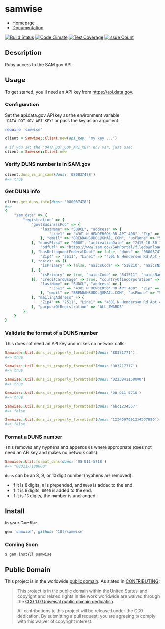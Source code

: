 # samwise

* [Homepage](https://rubygems.org/gems/samwise)
* [Documentation](http://rubydoc.info/gems/samwise/frames)

[![Build Status](https://travis-ci.org/18F/samwise.svg)](https://travis-ci.org/18F/samwise)
[![Code Climate](https://codeclimate.com/github/18F/samwise/badges/gpa.svg)](https://codeclimate.com/github/18F/samwise)
[![Test Coverage](https://codeclimate.com/github/18F/samwise/badges/coverage.svg)](https://codeclimate.com/github/18F/samwise/coverage)
[![Issue Count](https://codeclimate.com/github/18F/samwise/badges/issue_count.svg)](https://codeclimate.com/github/18F/samwise)

## Description

Ruby access to the SAM.gov API.

## Usage

To get started, you'll need an API key from https://api.data.gov.

### Configuration

Set the api.data.gov API key as the environment variable `'DATA_DOT_GOV_API_KEY'` or pass the key as an argument:

```ruby
require 'samwise'

client = Samwise::Client.new(api_key: 'my key ...')

# if you set the 'DATA_DOT_GOV_API_KEY' env var, just use:
client = Samwise::Client.new
```

### Verify DUNS number is in SAM.gov

```ruby
client.duns_is_in_sam?(duns: '080037478')
#=> true
```

### Get DUNS info

```ruby
client.get_duns_info(duns: '080037478')
#=>
{
    "sam_data" => {
        "registration" => {
            "govtBusinessPoc" => {
                "lastName" => "SUDOL", "address" => {
                    "Line1" => "4301 N HENDERSON RD APT 408", "Zip" => "22203", "Country" => "USA", "City" => "Arlington", "stateorProvince" => "VA"
                }, "email" => "BRENDANSUDOL@GMAIL.COM", "usPhone" => "5404218332", "firstName" => "BRENDAN"
            }, "dunsPlus4" => "0000", "activationDate" => "2015-10-30 11:42:30.0", "fiscalYearEndCloseDate" => "12/31", "businessTypes" => ["VW", "2X", "27"], "registrationDate" => "2015-10-28 00:00:00.0", "certificationsURL" => {
                "pdfUrl" => "https://www.sam.gov/SAMPortal/filedownload?reportType=1&orgId=%2BFCe4Gq91w3LPzmIapO9KekwldCbu7D2ee%2FlxnUkqFvrQwe3OD%2FJSpI%2FuXW0rrpz&pitId=clfEJcL40D6baXhmKE8hVFZPHUDQegjQvNgn4YGfaL%2Fzh6O%2B%2FUJYaSJJ0dKFPFhm&requestId=Xzq5jdsGDkiXPF4"
            }, "hasDelinquentFederalDebt" => false, "duns" => "080037478", "cage" => "7H1Y7", "hasKnownExclusion" => false, "publicDisplay" => true, "expirationDate" => "2016-10-27 10:53:02.0", "status" => "ACTIVE", "corporateStructureCode" => "2J", "stateOfIncorporation" => "VA", "corporateStructureName" => "Sole Proprietorship", "legalBusinessName" => "Sudol, Brendan", "congressionalDistrict" => "VA 08", "businessStartDate" => "2015-10-28", "statusMessage" => "Active", "lastUpdateDate" => "2015-11-02 17:36:23.0", "submissionDate" => "2015-10-28 10:53:02.0", "samAddress" => {
                "Zip4" => "2511", "Line1" => "4301 N Henderson Rd Apt 408", "Zip" => "22203", "Country" => "USA", "City" => "Arlington", "stateorProvince" => "VA"
            }, "naics" => [{
                "isPrimary" => false, "naicsCode" => "518210", "naicsName" => "DATA PROCESSING, HOSTING, AND RELATED SERVICES"
            }, {
                "isPrimary" => true, "naicsCode" => "541511", "naicsName" => "CUSTOM COMPUTER PROGRAMMING SERVICES"
            }], "creditCardUsage" => true, "countryOfIncorporation" => "USA", "electronicBusinessPoc" => {
                "lastName" => "SUDOL", "address" => {
                    "Line1" => "4301 N HENDERSON RD APT 408", "Zip" => "22203", "Country" => "USA", "City" => "Arlington", "stateorProvince" => "VA"
                }, "email" => "BRENDANSUDOL@GMAIL.COM", "usPhone" => "5404218332", "firstName" => "BRENDAN"
            }, "mailingAddress" => {
                "Zip4" => "2511", "Line1" => "4301 N Henderson Rd Apt 408", "Zip" => "22203", "Country" => "USA", "City" => "Arlington", "stateorProvince" => "VA"
            }, "purposeOfRegistration" => "ALL_AWARDS"
        }
    }
}
```

### Validate the format of a DUNS number

This does not need an API key and makes no network calls.

```ruby
Samwise::Util.duns_is_properly_formatted?(duns: '88371771')
#=> true

Samwise::Util.duns_is_properly_formatted?(duns: '883717717')
#=> true

Samwise::Util.duns_is_properly_formatted?(duns: '0223841150000')
#=> true

Samwise::Util.duns_is_properly_formatted?(duns: '08-011-5718')
#=> true

Samwise::Util.duns_is_properly_formatted?(duns: 'abc1234567')
#=> false

Samwise::Util.duns_is_properly_formatted?(duns: '1234567891234567890')
#=> false
```

### Format a DUNS number

This removes any hyphens and appends `0`s where appropriate (does not need an API key and makes no network calls):

```ruby
Samwise::Util.format_duns(duns: '08-011-5718')
#=> "0801157180000"
```

`duns` can be an 8, 9, or 13 digit number (hyphens are removed):

- If it is 8 digits, `0` is prepended, and `0000` is added to the end.
- If it is 9 digits, `0000` is added to the end.
- If it is 13 digits, the number is unchanged.

## Install

In your Gemfile:

```ruby
gem 'samwise', github: '18f/samwise'
```

### Coming Soon

```
$ gem install samwise
```

## Public Domain

This project is in the worldwide [public domain](LICENSE.md). As stated in [CONTRIBUTING](CONTRIBUTING.md):

> This project is in the public domain within the United States, and copyright and related rights in the work worldwide are waived through the [CC0 1.0 Universal public domain dedication](https://creativecommons.org/publicdomain/zero/1.0/).
>
> All contributions to this project will be released under the CC0 dedication. By submitting a pull request, you are agreeing to comply with this waiver of copyright interest.
